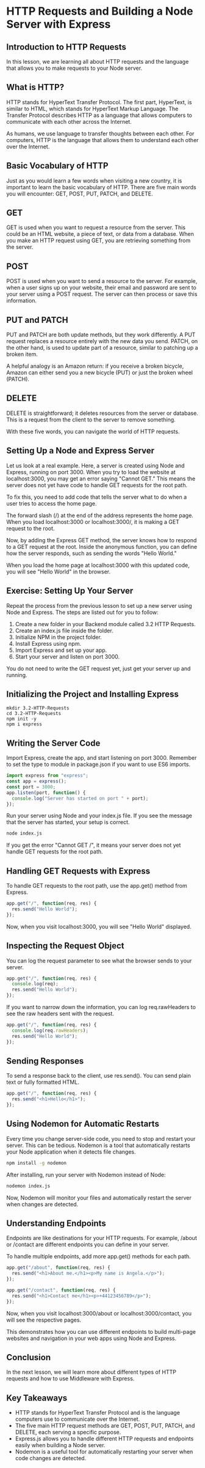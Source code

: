 # HTTP Requests and Building a Node Server with Express
## Introduction to HTTP Requests
In this lesson, we are learning all about HTTP requests and the language that allows you to make requests to your Node server.

## What is HTTP?
HTTP stands for HyperText Transfer Protocol. The first part, HyperText, is similar to HTML, which stands for HyperText Markup Language. The Transfer Protocol describes HTTP as a language that allows computers to communicate with each other across the Internet.

As humans, we use language to transfer thoughts between each other. For computers, HTTP is the language that allows them to understand each other over the Internet.

## Basic Vocabulary of HTTP
Just as you would learn a few words when visiting a new country, it is important to learn the basic vocabulary of HTTP. There are five main words you will encounter: GET, POST, PUT, PATCH, and DELETE.

## GET
GET is used when you want to request a resource from the server. This could be an HTML website, a piece of text, or data from a database. When you make an HTTP request using GET, you are retrieving something from the server.

## POST
POST is used when you want to send a resource to the server. For example, when a user signs up on your website, their email and password are sent to your server using a POST request. The server can then process or save this information.

## PUT and PATCH
PUT and PATCH are both update methods, but they work differently. A PUT request replaces a resource entirely with the new data you send. PATCH, on the other hand, is used to update part of a resource, similar to patching up a broken item.

A helpful analogy is an Amazon return: if you receive a broken bicycle, Amazon can either send you a new bicycle (PUT) or just the broken wheel (PATCH).

## DELETE
DELETE is straightforward; it deletes resources from the server or database. This is a request from the client to the server to remove something.

With these five words, you can navigate the world of HTTP requests.

## Setting Up a Node and Express Server
Let us look at a real example. Here, a server is created using Node and Express, running on port 3000. When you try to load the website at localhost:3000, you may get an error saying "Cannot GET." This means the server does not yet have code to handle GET requests for the root path.

To fix this, you need to add code that tells the server what to do when a user tries to access the home page.

The forward slash (/) at the end of the address represents the home page. When you load localhost:3000 or localhost:3000/, it is making a GET request to the root.

Now, by adding the Express GET method, the server knows how to respond to a GET request at the root. Inside the anonymous function, you can define how the server responds, such as sending the words "Hello World."

When you load the home page at localhost:3000 with this updated code, you will see "Hello World" in the browser.

## Exercise: Setting Up Your Server
Repeat the process from the previous lesson to set up a new server using Node and Express. The steps are listed out for you to follow:

1. Create a new folder in your Backend module called 3.2 HTTP Requests.
2. Create an index.js file inside the folder.
3. Initialize NPM in the project folder.
4. Install Express using npm.
5. Import Express and set up your app.
6. Start your server and listen on port 3000.

You do not need to write the GET request yet, just get your server up and running.

## Initializing the Project and Installing Express

```basic
mkdir 3.2-HTTP-Requests
cd 3.2-HTTP-Requests
npm init -y
npm i express
```

## Writing the Server Code
Import Express, create the app, and start listening on port 3000. Remember to set the type to module in package.json if you want to use ES6 imports.

```javascript
import express from "express";
const app = express();
const port = 3000;
app.listen(port, function() {
  console.log("Server has started on port " + port);
});
```
Run your server using Node and your index.js file. If you see the message that the server has started, your setup is correct.

```bash
node index.js
```

If you get the error "Cannot GET /", it means your server does not yet handle GET requests for the root path.

## Handling GET Requests with Express
To handle GET requests to the root path, use the app.get() method from Express.

```javascript
app.get("/", function(req, res) {
  res.send("Hello World");
});
```
Now, when you visit localhost:3000, you will see "Hello World" displayed.

## Inspecting the Request Object
You can log the request parameter to see what the browser sends to your server.

```javascript
app.get("/", function(req, res) {
  console.log(req);
  res.send("Hello World");
});
```

If you want to narrow down the information, you can log req.rawHeaders to see the raw headers sent with the request.

```javascript
app.get("/", function(req, res) {
  console.log(req.rawHeaders);
  res.send("Hello World");
});
```

## Sending Responses
To send a response back to the client, use res.send(). You can send plain text or fully formatted HTML.

```javascript
app.get("/", function(req, res) {
  res.send("<h1>Hello</h1>");
});
```

## Using Nodemon for Automatic Restarts
Every time you change server-side code, you need to stop and restart your server. This can be tedious. Nodemon is a tool that automatically restarts your Node application when it detects file changes.

```bash
npm install -g nodemon
```

After installing, run your server with Nodemon instead of Node:

```bash
nodemon index.js
```
Now, Nodemon will monitor your files and automatically restart the server when changes are detected.

## Understanding Endpoints
Endpoints are like destinations for your HTTP requests. For example, /about or /contact are different endpoints you can define in your server.

To handle multiple endpoints, add more app.get() methods for each path.

```javascript
app.get("/about", function(req, res) {
  res.send("<h1>About me.</h1><p>My name is Angela.</p>");
});

app.get("/contact", function(req, res) {
  res.send("<h1>Contact me</h1><p>+44123456789</p>");
});
```
Now, when you visit localhost:3000/about or localhost:3000/contact, you will see the respective pages.

This demonstrates how you can use different endpoints to build multi-page websites and navigation in your web apps using Node and Express.

## Conclusion
In the next lesson, we will learn more about different types of HTTP requests and how to use Middleware with Express.

## Key Takeaways
- HTTP stands for HyperText Transfer Protocol and is the language computers use to communicate over the Internet.
- The five main HTTP request methods are GET, POST, PUT, PATCH, and DELETE, each serving a specific purpose.
- Express.js allows you to handle different HTTP requests and endpoints easily when building a Node server.
- Nodemon is a useful tool for automatically restarting your server when code changes are detected.